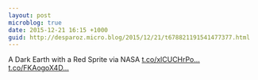 ```yaml
---
layout: post
microblog: true
date: 2015-12-21 16:15 +1000
guid: http://desparoz.micro.blog/2015/12/21/t678821191541477377.html
---
```

A Dark Earth with a Red Sprite   via NASA [t.co/xlCUCHrPo...](https://t.co/xlCUCHrPoT) [t.co/FKAogoX4D...](https://t.co/FKAogoX4DU)
